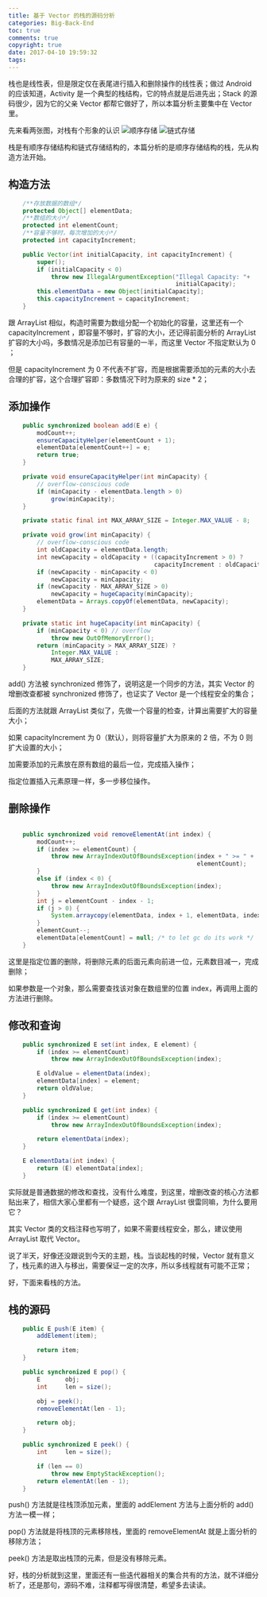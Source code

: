 ```yaml
---
title: 基于 Vector 的栈的源码分析
categories: Big-Back-End
toc: true
comments: true
copyright: true
date: 2017-04-10 19:59:32
tags:
---
```


栈也是线性表，但是限定仅在表尾进行插入和删除操作的线性表；做过 Android 的应该知道，Activity 是一个典型的栈结构，它的特点就是后进先出；Stack 的源码很少，因为它的父亲 Vector 都帮它做好了，所以本篇分析主要集中在 Vector 里。

<!--more-->
先来看两张图，对栈有个形象的认识
![顺序存储](https://user-images.githubusercontent.com/8939151/111024284-e621fa00-8418-11eb-9e90-e7734cd225c9.png)
![链式存储](https://user-images.githubusercontent.com/8939151/111024289-f3d77f80-8418-11eb-9771-319447d56b69.png)

栈是有顺序存储结构和链式存储结构的，本篇分析的是顺序存储结构的栈，先从构造方法开始。
## 构造方法
```java
    /**存放数据的数组*/
    protected Object[] elementData;
    /**数组的大小*/
    protected int elementCount;
    /**容量不够时，每次增加的大小*/
    protected int capacityIncrement;

    public Vector(int initialCapacity, int capacityIncrement) {
        super();
        if (initialCapacity < 0)
            throw new IllegalArgumentException("Illegal Capacity: "+
                                               initialCapacity);
        this.elementData = new Object[initialCapacity];
        this.capacityIncrement = capacityIncrement;
    }

```
跟 ArrayList 相似，构造时需要为数组分配一个初始化的容量，这里还有一个 capacityIncrement ，即容量不够时，扩容的大小，还记得前面分析的 ArrayList 扩容的大小吗，多数情况是添加已有容量的一半，而这里 Vector 不指定默认为 0 ；

但是 capacityIncrement 为 0 不代表不扩容，而是根据需要添加的元素的大小去合理的扩容，这个合理扩容即：多数情况下时为原来的 size * 2；


## 添加操作
```java
    public synchronized boolean add(E e) {
        modCount++;
        ensureCapacityHelper(elementCount + 1);
        elementData[elementCount++] = e;
        return true;
    }

    private void ensureCapacityHelper(int minCapacity) {
        // overflow-conscious code
        if (minCapacity - elementData.length > 0)
            grow(minCapacity);
    }

    private static final int MAX_ARRAY_SIZE = Integer.MAX_VALUE - 8;

    private void grow(int minCapacity) {
        // overflow-conscious code
        int oldCapacity = elementData.length;
        int newCapacity = oldCapacity + ((capacityIncrement > 0) ?
                                         capacityIncrement : oldCapacity);
        if (newCapacity - minCapacity < 0)
            newCapacity = minCapacity;
        if (newCapacity - MAX_ARRAY_SIZE > 0)
            newCapacity = hugeCapacity(minCapacity);
        elementData = Arrays.copyOf(elementData, newCapacity);
    }

    private static int hugeCapacity(int minCapacity) {
        if (minCapacity < 0) // overflow
            throw new OutOfMemoryError();
        return (minCapacity > MAX_ARRAY_SIZE) ?
            Integer.MAX_VALUE :
            MAX_ARRAY_SIZE;
    }

```
add() 方法被 synchronized 修饰了，说明这是一个同步的方法，其实 Vector 的增删改查都被 synchronized 修饰了，也证实了 Vector 是一个线程安全的集合；

后面的方法就跟 ArrayList 类似了，先做一个容量的检查，计算出需要扩大的容量大小；

如果 capacityIncrement 为 0（默认），则将容量扩大为原来的 2 倍，不为 0 则扩大设置的大小；

加需要添加的元素放在原有数组的最后一位，完成插入操作；

指定位置插入元素原理一样，多一步移位操作。

## 删除操作
```java

    public synchronized void removeElementAt(int index) {
        modCount++;
        if (index >= elementCount) {
            throw new ArrayIndexOutOfBoundsException(index + " >= " +
                                                     elementCount);
        }
        else if (index < 0) {
            throw new ArrayIndexOutOfBoundsException(index);
        }
        int j = elementCount - index - 1;
        if (j > 0) {
            System.arraycopy(elementData, index + 1, elementData, index, j);
        }
        elementCount--;
        elementData[elementCount] = null; /* to let gc do its work */
    }

```
这里是指定位置的删除，将删除元素的后面元素向前进一位，元素数目减一，完成删除；

如果参数是一个对象，那么需要查找该对象在数组里的位置 index，再调用上面的方法进行删除。

## 修改和查询
```java
    public synchronized E set(int index, E element) {
        if (index >= elementCount)
            throw new ArrayIndexOutOfBoundsException(index);

        E oldValue = elementData(index);
        elementData[index] = element;
        return oldValue;
    }

    public synchronized E get(int index) {
        if (index >= elementCount)
            throw new ArrayIndexOutOfBoundsException(index);

        return elementData(index);
    }

    E elementData(int index) {
        return (E) elementData[index];
    }

```

实际就是普通数据的修改和查找，没有什么难度，到这里，增删改查的核心方法都贴出来了，相信大家心里都有一个疑惑，这个跟 ArrayList 很雷同嘛，为什么要用它？

其实 Vector 类的文档注释也写明了，如果不需要线程安全，那么，建议使用 ArrayList 取代 Vector。

说了半天，好像还没跟说到今天的主题，栈。当谈起栈的时候，Vector 就有意义了，栈元素的进入与移出，需要保证一定的次序，所以多线程就有可能不正常；

好，下面来看栈的方法。

## 栈的源码
```java
    public E push(E item) {
        addElement(item);

        return item;
    }

    public synchronized E pop() {
        E       obj;
        int     len = size();

        obj = peek();
        removeElementAt(len - 1);

        return obj;
    }

    public synchronized E peek() {
        int     len = size();

        if (len == 0)
            throw new EmptyStackException();
        return elementAt(len - 1);
    }

```
push() 方法就是往栈顶添加元素，里面的 addElement 方法与上面分析的 add() 方法一模一样；

pop() 方法就是将栈顶的元素移除栈，里面的 removeElementAt 就是上面分析的移除方法；

peek() 方法是取出栈顶的元素，但是没有移除元素。


好，栈的分析就到这里，里面还有一些迭代器相关的集合共有的方法，就不详细分析了，还是那句，源码不难，注释都写得很清楚，希望多去读读。



